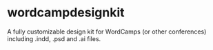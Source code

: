 # wordcampdesignkit
A fully customizable design kit for WordCamps (or other conferences) including .indd, .psd and .ai files.
